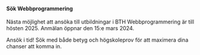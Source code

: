 #### <i class="fa fa-university"></i> Sök Webbprogrammering

Nästa möjlighet att ansöka till utbildningar i BTH Webbprogrammering är till hösten 2025. Anmälan öppnar den 15:e mars 2024.

Ansök i tid! Sök med både betyg och högskoleprov för att maximera dina chanser att komma in.
